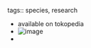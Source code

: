 tags:: species, research

- available on tokopedia
- ![image](https://ipfs.io/ipfs/QmX7zQE4nG4TckngtzsqcQETheSRAJHWooQTCNuBHgvzst)
-
